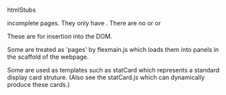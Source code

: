 htmlStubs

incomplete pages. They only have <divs>. There are no <!doc type> or <head> or <body>

These are for insertion into the DOM.

Some are treated as 'pages' by flexmain.js which loads them into panels in the scaffold of the webpage.

Some are used as templates such as statCard which represents a standard display card struture. (Also see the statCard.js which can dynamically produce these cards.)